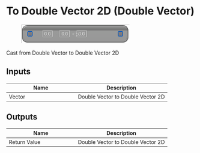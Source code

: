 # To Double Vector 2D (Double Vector)

<div align="left" data-full-width="false">

<figure><img src="../../../../.gitbook/assets/To_Double_Vector_2D_(Double_Vector).png" alt=""><figcaption></figcaption></figure>

</div>

Cast from Double Vector to Double Vector 2D

## Inputs

<table><thead><tr><th width="170">Name</th><th>Description</th></tr></thead><tbody><tr><td>Vector</td><td>Double Vector to Double Vector 2D</td></tr></tbody></table>

## Outputs

<table><thead><tr><th width="170">Name</th><th>Description</th></tr></thead><tbody><tr><td>Return Value</td><td>Double Vector to Double Vector 2D</td></tr></tbody></table>
